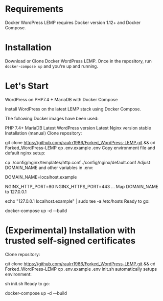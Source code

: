 # Requirements
Docker WordPress LEMP requires Docker version 1.12+ and Docker Compose.

# Installation
Download or Clone Docker WordPress LEMP. Once in the repository, run `docker-compose up` and you're up and running.

# Let's Start
WordPress on PHP7.4 + MariaDB with Docker Compose

Install WordPress on the latest LEMP stack using Docker Compose.

The following Docker images have been used:

PHP 7.4+
MariaDB
Latest WordPress version
Latest Nginx version stable
Installation (manual)
Clone repository:

git clone https://github.com/raulrr1986/Forked_WordPress-LEMP.git && cd Forked_WordPress-LEMP
cp .env.example .env
Copy environment file and default nginx setup:

cp ./config/nginx/templates/http.conf ./config/nginx/default.conf
Adjust DOMAIN_NAME and other variables in .env:

DOMAIN_NAME=localhost.example

NGINX_HTTP_PORT=80
NGINX_HTTPS_PORT=443
...
Map DOMAIN_NAME to 127.0.0.1

echo "127.0.0.1 localhost.example" | sudo tee -a /etc/hosts
Ready to go:

docker-compose up -d --build

# (Experimental) Installation with trusted self-signed certificates
Clone repository:

git clone https://github.com/raulrr1986/Forked_WordPress-LEMP.git && cd Forked_WordPress-LEMP
cp .env.example .env
init.sh automatically setups environment:

sh init.sh
Ready to go:

docker-compose up -d --build
